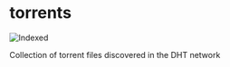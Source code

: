 torrents 
========
![Indexed](https://img.shields.io/badge/indexed-79037-blue)

Collection of torrent files discovered in the DHT network
